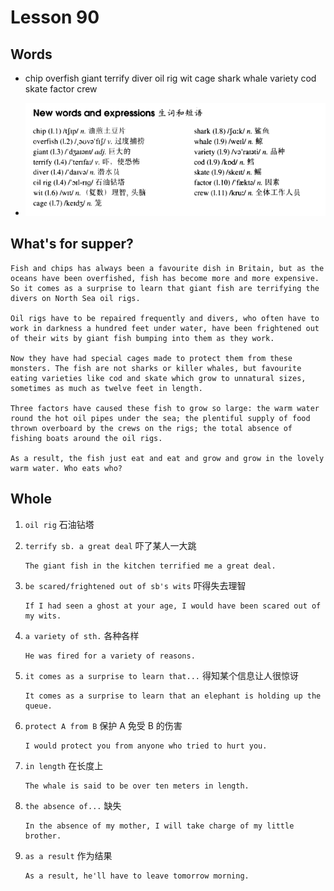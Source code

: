# Lesson 90

## Words

- chip overfish giant terrify diver oil rig wit cage shark whale variety cod skate factor crew

- ![Words](../../../Images/Part2/09/words-90.png)

## What's for supper?

```
Fish and chips has always been a favourite dish in Britain, but as the oceans have been overfished, fish has become more and more expensive. So it comes as a surprise to learn that giant fish are terrifying the divers on North Sea oil rigs.

Oil rigs have to be repaired frequently and divers, who often have to work in darkness a hundred feet under water, have been frightened out of their wits by giant fish bumping into them as they work.

Now they have had special cages made to protect them from these monsters. The fish are not sharks or killer whales, but favourite eating varieties like cod and skate which grow to unnatural sizes, sometimes as much as twelve feet in length.

Three factors have caused these fish to grow so large: the warm water round the hot oil pipes under the sea; the plentiful supply of food thrown overboard by the crews on the rigs; the total absence of fishing boats around the oil rigs.

As a result, the fish just eat and eat and grow and grow in the lovely warm water. Who eats who?
```

## Whole

1. `oil rig` 石油钻塔

2. `terrify sb. a great deal` 吓了某人一大跳

   ```
   The giant fish in the kitchen terrified me a great deal.
   ```

3. `be scared/frightened out of sb's wits` 吓得失去理智

   ```
   If I had seen a ghost at your age, I would have been scared out of my wits.
   ```

4. `a variety of sth.` 各种各样

   ```
   He was fired for a variety of reasons.
   ```

5. `it comes as a surprise to learn that...` 得知某个信息让人很惊讶

   ```
   It comes as a surprise to learn that an elephant is holding up the queue.
   ```

6. `protect A from B` 保护 A 免受 B 的伤害

   ```
   I would protect you from anyone who tried to hurt you.
   ```

7. `in length` 在长度上

   ```
   The whale is said to be over ten meters in length.
   ```

8. `the absence of...` 缺失

   ```
   In the absence of my mother, I will take charge of my little brother.
   ```

9. `as a result` 作为结果

   ```
   As a result, he'll have to leave tomorrow morning.
   ```
